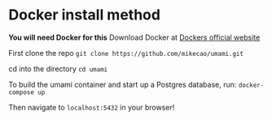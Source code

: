 # Docker install method

**You will need Docker for this**
Download Docker at [Dockers official website](https://docs.docker.com/get-docker/ "Dockers official website")

First clone the repo
`git clone https://github.com/mikecao/umami.git`

cd into the directory
`cd umami`

To build the umami container and start up a Postgres database, run:
`docker-compose up`

Then navigate to `localhost:5432` in your browser!

